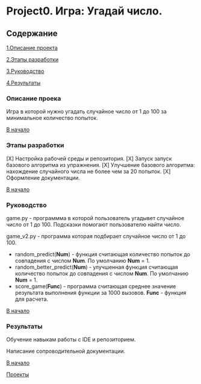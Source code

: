 # Project0. Игра: Угадай число.

## Содержание
[1.Описание проекта](https://github.com/GolovasPlech/sf_data_satanist/tree/main/prj0/README.md#Описание-проекта)

[2.Этапы разработки](https://github.com/GolovasPlech/sf_data_satanist/tree/main/prj0/README.md#Этапы-разработки)

[3.Руководство](https://github.com/GolovasPlech/sf_data_satanist/tree/main/prj0/README.md#Руководство)

[4.Результаты](https://github.com/GolovasPlech/sf_data_satanist/tree/main/prj0/README.md#Результаты)

### Описание проека
Игра в которой нужно угадать случайное число от 1 до 100 за минимальное количество попыток.

[В начало](https://github.com/GolovasPlech/sf_data_satanist/tree/main/prj0/README.md#Содержание)

### Этапы разработки
  [X] Настройка рабочей среды и репозитория.
  [X] Запуск запуск базового алгоритма из упражнения.
  [X] Улучшение базового алгоритма: нахождение случайного числа не более чем за 20 попыток.
  [X] Оформление документации.

[В начало](https://github.com/GolovasPlech/sf_data_satanist/tree/main/prj0/README.md#Содержание)

### Руководство
game.py - программма в которой пользователь угадывет случайное число от 1 до 100.
          Подсказки помогают пользователю найти число.      

game_v2.py - программа которая подбирает случайное число от 1 до 100.

* random_predict(**Num**) - функция считающая количество попыток до совпадения c числом **Num**.
  По умолчанию **Num** = 1.
* random_better_predict(**Num**) - улучшенная функция считающая количество попыток до совпадения  c числом **Num**.
  По умолчанию **Num** = 1.
* score_game(**Func**) - программа считающая среднее значение результата выполнения функции
  за 1000 вызовов. **Func** - функция для расчета.
                
[В начало](https://github.com/GolovasPlech/sf_data_satanist/tree/main/prj0/README.md#Содержание)

### Результаты
Обучение навыкам работы с IDE и репозиторием.

Написание сопроводительной документации.

[В начало](https://github.com/GolovasPlech/sf_data_satanist/tree/main/prj0/README.md#Содержание)

[Проекты](https://github.com/GolovasPlech/sf_data_satanist)